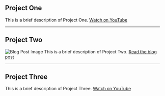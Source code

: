 ## Project One
This is a brief description of Project One.
[Watch on YouTube](https://www.youtube.com/watch?v=dQw4w9WgXcQ)

---
## Project Two
![Blog Post Image](https://upload.wikimedia.org/wikipedia/commons/thumb/1/15/Cat_August_2010-4.jpg/2560px-Cat_August_2010-4.jpg)
This is a brief description of Project Two.
[Read the blog post](https://jsoverson.medium.com/was-rust-worth-it-f43d171fb1b3)

---
## Project Three
This is a brief description of Project Three.
[Watch on YouTube](https://www.youtube.com/watch?v=dQw4w9WgXcQ)
